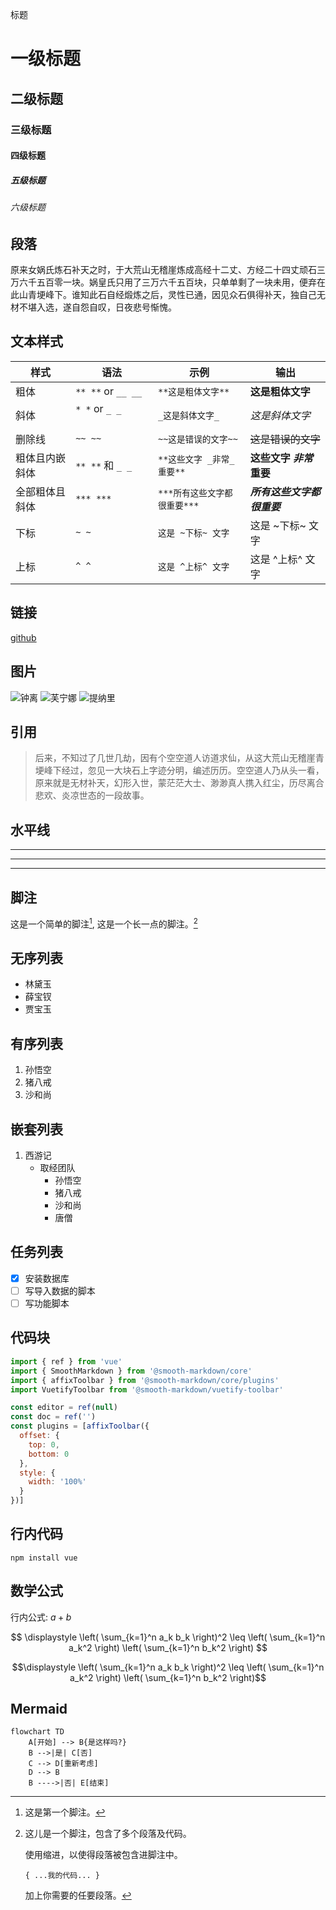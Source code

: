 标题

# 一级标题 
## 二级标题 
### 三级标题 
#### 四级标题 
##### 五级标题 
###### 六级标题 

## 段落

原来女娲氏炼石补天之时，于大荒山无稽崖炼成高经十二丈、方经二十四丈顽石三万六千五百零一块。娲皇氏只用了三万六千五百块，只单单剩了一块未用，便弃在此山青埂峰下。谁知此石自经煅炼之后，灵性已通，因见众石俱得补天，独自己无材不堪入选，遂自怨自叹，日夜悲号惭愧。

## 文本样式

| 样式 | 语法 | 示例 | 输出 |
| --- | --- | --- | --- |
| 粗体 | `** **` or `__ __`| `**这是粗体文字**` | **这是粗体文字** |
| 斜体 | `* *` or `_ _`     | `_这是斜体文字_` | _这是斜体文字_ |
| 删除线 | `~~ ~~` | `~~这是错误的文字~~` | ~~这是错误的文字~~ |
| 粗体且内嵌斜体 | `** **` 和 `_ _` | `**这些文字 _非常_ 重要**` | **这些文字 _非常_ 重要** |
| 全部粗体且斜体 | `*** ***` | `***所有这些文字都很重要***` | ***所有这些文字都很重要*** |
| 下标 | `~ ~` | `这是 ~下标~ 文字` | 这是 ~下标~ 文字 |
| 上标 | `^ ^` | `这是 ^上标^ 文字` | 这是 ^上标^ 文字|

## 链接

[github](https://www.github.com)

## 图片

![钟离](/img/zhongli.jpg)
![芙宁娜](/img/furina.jpg)
![提纳里](/img/tighnari.jpg)

## 引用

> 后来，不知过了几世几劫，因有个空空道人访道求仙，从这大荒山无稽崖青埂峰下经过，忽见一大块石上字迹分明，编述历历。空空道人乃从头一看，原来就是无材补天，幻形入世，蒙茫茫大士、渺渺真人携入红尘，历尽离合悲欢、炎凉世态的一段故事。

## 水平线

***

---

_________________

## 脚注

这是一个简单的脚注[^1], 这是一个长一点的脚注。[^bignote]

[^1]: 这是第一个脚注。
[^bignote]: 这儿是一个脚注，包含了多个段落及代码。

    使用缩进，以使得段落被包含进脚注中。 

    `{ ...我的代码... }`

    加上你需要的任要段落。

## 无序列表

- 林黛玉
- 薛宝钗
- 贾宝玉

## 有序列表 

1. 孙悟空
1. 猪八戒
1. 沙和尚

## 嵌套列表

1. 西游记
   - 取经团队
     - 孙悟空
     - 猪八戒
     - 沙和尚
     - 唐僧

## 任务列表
     
- [x] 安装数据库
- [ ] 写导入数据的脚本
- [ ] 写功能脚本

## 代码块

```javascript
import { ref } from 'vue'
import { SmoothMarkdown } from '@smooth-markdown/core'
import { affixToolbar } from '@smooth-markdown/core/plugins'
import VuetifyToolbar from '@smooth-markdown/vuetify-toolbar'

const editor = ref(null)
const doc = ref('')
const plugins = [affixToolbar({
  offset: {
    top: 0,
    bottom: 0
  },
  style: {
    width: '100%'
  }
})]
```

## 行内代码

` npm install vue `

## 数学公式

行内公式: $a+b$

$$
\displaystyle \left( \sum_{k=1}^n a_k b_k \right)^2 \leq \left( \sum_{k=1}^n a_k^2 \right) \left( \sum_{k=1}^n b_k^2 \right)
$$

```math
\displaystyle \left( \sum_{k=1}^n a_k b_k \right)^2 \leq \left( \sum_{k=1}^n a_k^2 \right) \left( \sum_{k=1}^n b_k^2 \right)
```

## Mermaid

```mermaid
flowchart TD
    A[开始] --> B{是这样吗?}
    B -->|是| C[否]
    C --> D[重新考虑]
    D --> B
    B ---->|否| E[结束]
```